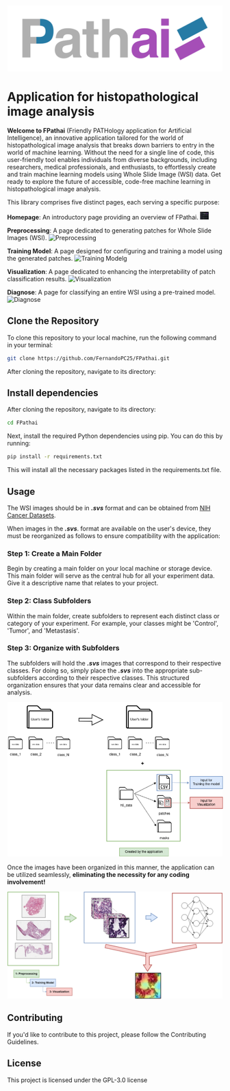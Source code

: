 ![Logo](images/logo.png)
# Application for histopathological image analysis

**Welcome to FPathai** (Friendly PATHology application for Artificial Intelligence), an innovative application tailored for the world of histopathological image analysis 
that breaks down barriers to entry in the world of machine learning.
Without the need for a single 
line of code, this user-friendly tool enables individuals from diverse backgrounds, 
including researchers, medical professionals, and enthusiasts, to effortlessly create 
and train machine learning models using Whole Slide Image (WSI) data. 
Get ready to explore the future of accessible, code-free machine learning in histopathological image analysis.

This library comprises five distinct pages, each serving a specific purpose:

**Homepage**: An introductory page providing an overview of FPathai.
<img src="https://github.com/FernandoPC25/FPathai/blob/main/gifs/homepage.gif" width="20px">

**Preprocessing**: A page dedicated to generating patches for Whole Slide Images (WSI).
![Preprocessing](https://github.com/FernandoPC25/FPathai/blob/main/gifs/preprocessing.gif)

**Training Model**: A page designed for configuring and training a model using the generated patches.
![Training Modelg](https://github.com/FernandoPC25/FPathai/blob/main/gifs/training.gif)

**Visualization**: A page dedicated to enhancing the interpretability of patch classification results.
![Visualization](https://github.com/FernandoPC25/FPathai/blob/main/gifs/visualization.gif)

**Diagnose**: A page for classifying an entire WSI using a pre-trained model.
![Diagnose](https://github.com/FernandoPC25/FPathai/blob/main/gifs/diagnose.gif)



## Clone the Repository

To clone this repository to your local machine, run the following command in your terminal:

```bash
git clone https://github.com/FernandoPC25/FPathai.git
```
After cloning the repository, navigate to its directory:

## Install dependencies
After cloning the repository, navigate to its directory:

```bash
cd FPathai
```

Next, install the required Python dependencies using pip. You can do this by running:
```bash
pip install -r requirements.txt
```
This will install all the necessary packages listed in the requirements.txt file.

## Usage

The WSI images should be
in ***.svs*** format and can be obtained from [NIH Cancer Datasets](https://portal.gdc.cancer.gov/).

When images in the ***.svs***. format are available on the user's device, they must be reorganized as follows to ensure compatibility with the application:

### Step 1: Create a Main Folder

Begin by creating a main folder on your local machine or storage device. This main folder will serve as the central hub for all your experiment data. Give it a descriptive name that relates to your project.

### Step 2: Class Subfolders

Within the main folder, create subfolders to represent each distinct class or category of your experiment. For example, your classes might be 'Control', 'Tumor', and 'Metastasis'.

### Step 3: Organize with Subfolders
The subfolders will hold the ***.svs***  images that correspond to their respective classes. For doing so, simply place the ***.svs***  into the appropriate sub-subfolders according to their respective classes. This structured organization ensures that your data remains clear and accessible for analysis.


![Methodology](images/methodology.png)

Once the images have been organized in this manner, the application can be utilized seamlessly, **eliminating the necessity for any coding involvement!**

![Diagram](images/FPathai-diagram.png)


## Contributing
If you'd like to contribute to this project, please follow the Contributing Guidelines.

## License
This project is licensed under the GPL-3.0 license
